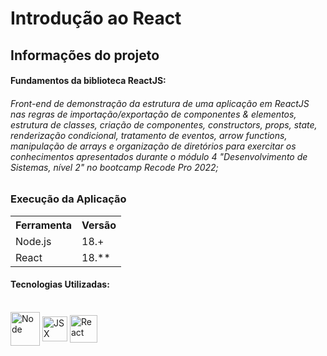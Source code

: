 # Introdução ao React

## Informações do projeto


#### Fundamentos da biblioteca ReactJS:

###### Front-end de demonstração da estrutura de uma aplicação em ReactJS nas regras de importação/exportação de componentes & elementos, estrutura de classes, criação de componentes, constructors, props, state, renderização condicional, tratamento de eventos, arrow functions, manipulação de arrays e organização de diretórios para exercitar os conhecimentos apresentados durante o módulo 4 "Desenvolvimento de Sistemas, nível 2" no bootcamp Recode Pro 2022;


### Execução da Aplicação

<table>
<tr>
	<th>Ferramenta</th>
	<th>Versão</th>
</tr>
<tr>
	<td>Node.js</td>
	<td>18.+</td>
</tr>
<tr>
	<td>React</td>
	<td>18.**</td>
</tr>
</table>


#### Tecnologias Utilizadas:  
 

<div style="display: inline_block"><br>  
<img align="center" alt="Node" height="54" width="47" src="https://cdn.icon-icons.com/icons2/2622/PNG/512/brand_node_icon_157859.png" />
<img align="center" alt="JSX" height="40" width="40" src="https://cdn.icon-icons.com/icons2/2148/PNG/512/jsx_alt_icon_132290.png" />
<img align="center" alt="React" height="44" width="44" src="https://cdn.icon-icons.com/icons2/2415/PNG/512/react_original_wordmark_logo_icon_146375.png" />



</div>  
